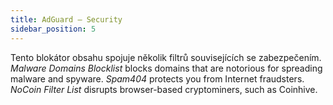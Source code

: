 ```yaml
---
title: AdGuard – Security
sidebar_position: 5
---
```


Tento blokátor obsahu spojuje několik filtrů souvisejících se zabezpečením. _Malware Domains Blocklist_ blocks domains that are notorious for spreading malware and spyware. _Spam404_ protects you from Internet fraudsters. _NoCoin Filter List_ disrupts browser-based cryptominers, such as Coinhive.
